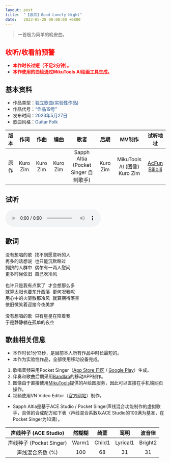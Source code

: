 ```yaml
---
layout: post
title:  "【歌曲】Good Lonely Night"
date:   2023-05-28 00:00:00 +0800
---
```


>  一首极为简单的晚安曲。

## <font color="#ff0000">收听/收看前预警</font>

* <font color="#ff0000"><b>本作时长过短（不足2分钟）。</b></font>
* <font color="#ff0000"><b>本作使用的曲绘通过MikuTools AI绘画工具生成。</b></font>

## 基本资料

* 作品类型：<font color="#194987">独立歌曲(实验性作品)</font>
* 作品代号：<font color="#194987">“作品19号”</font>
* 发布时间：<font color="#194987">2023年5月27日</font>
* 歌曲风格：<font color="#194987">Guitar Folk</font>

| 版本 | 作词 | 作曲 | 编曲 | 歌者 | 后期 | MV制作 | 试听地址 |
| :--: | :--: | :--: | :--: | :--: | :--: | :--: | :--: | 
| 原作 | Kuro Zim | Kuro Zim | Kuro Zim | Sapph Altia (Pocket Singer 自制歌手) | Kuro Zim | MikuTools AI (图像)<br>Kuro Zim | [AcFun](https://www.acfun.cn/v/ac41459516)<br>[Bilibili](https://www.bilibili.com/video/BV1hd4y1f72M/) |

## 试听

<audio controls>
	<source src="/assets/audio/song19.mp3" type="audio/mp3">
</audio>

## 歌词

<pre>
没有想唱的歌 找不到愿意听的人
再多的话想说 也只能沉默略过
拥挤的人群中 偶尔有一两人慰问
更多时候依旧 自己吹冷风

也许只是我有点累了 才会想那么多
就算太阳也要东升西落 更何况我呢
用心中的火驱散那冷风 就算期待落空
依旧微笑着迎接今夜美梦

没有想唱的歌 只有星星在陪着我
于是静静躺在孤单的夜空
</pre>

## 歌曲相关信息

* 本作时长1分13秒，是目前本人所有作品中时长最短的。
* 本作为实验性作品，全部使用移动设备完成。
1. 歌唱音频采用Pocket Singer（[App Store 日区](https://apps.apple.com/jp/app/pocket-singer-%E3%83%9E%E3%82%A4%E3%82%AA%E3%83%AA%E3%82%AD%E3%83%A3%E3%83%A9-%E6%AD%8C%E3%81%88%E3%81%BE%E3%81%99/id1665512424) / [Google Play](https://play.google.com/store/apps/details?id=com.accidental.ocsinger&pli=1)）生成。
2. 伴奏和歌曲后期采用[Bandlab](https://www.bandlab.com/)的移动APP制作。
3. 图像由于直接使用[MikuTools](https://tools.miku.ac/)提供的AI绘图服务，因此可以直接在手机端网页操作。
4. 视频使用VN Video Editor（[官方网站](https://www.vlognow.me/)）制作。
* Sapph Altia是基于ACE Studio / Pocket Singer声线混合功能制作的虚拟歌手，具体的合成配方如下表（声线混合系数以ACE Studio的100满为基准，在Pocket Singer为10满）。

| 声线种子 (ACE Studio) | 然糊糊 | 绮萱 | 鸾明 | 波音律 |
| :--: | :--: | :--: | :--: | :--: |
| 声线种子 (Pocket Singer) | Warm1 | Child1 | Lyrical1 | Bright2 |
| 声线混合系数 (%) | 100 | 68 | 31 | 31 |
